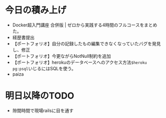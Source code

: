 # 今日の積み上げ
- Docker超入門講座 合併版 | ゼロから実践する4時間のフルコースをまとめた。
- 経歴書提出
- 【ポートフォリオ】自分の記録したもの編集できなくなっていたバグを発見し、修正
- 【ポートフォリオ】今更ながらNotNull制約を追加
- 【ポートフォリオ】herokuのデータベースへのアクセス方法`$heroku pg:psql`いじるにはSQLを使う。
- paiza
# 明日以降のTODO
- 隙間時間で現場railsに目を通す
